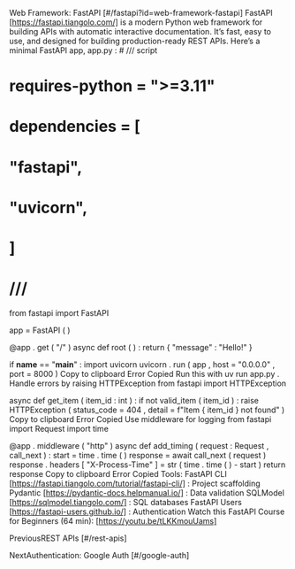 Web Framework: FastAPI [#/fastapi?id=web-framework-fastapi] FastAPI [https://fastapi.tiangolo.com/] is a modern Python web framework for building APIs with automatic interactive documentation. It’s fast, easy to use, and designed for building production-ready REST APIs. Here’s a minimal FastAPI app, app.py : # /// script
# requires-python = ">=3.11"
# dependencies = [
# "fastapi",
# "uvicorn",
# ]
# ///

from fastapi import FastAPI

app = FastAPI ( )

@app . get ( "/" )
async def root ( ) :
return { "message" : "Hello!" }

if __name__ == "__main__" :
import uvicorn
uvicorn . run ( app , host = "0.0.0.0" , port = 8000 ) Copy to clipboard Error Copied Run this with uv run app.py . Handle errors by raising HTTPException from fastapi import HTTPException

async def get_item ( item_id : int ) :
if not valid_item ( item_id ) :
raise HTTPException (
status_code = 404 ,
detail = f"Item { item_id } not found"
) Copy to clipboard Error Copied Use middleware for logging from fastapi import Request
import time

@app . middleware ( "http" )
async def add_timing ( request : Request , call_next ) :
start = time . time ( )
response = await call_next ( request )
response . headers [ "X-Process-Time" ] = str ( time . time ( ) - start )
return response Copy to clipboard Error Copied Tools: FastAPI CLI [https://fastapi.tiangolo.com/tutorial/fastapi-cli/] : Project scaffolding Pydantic [https://pydantic-docs.helpmanual.io/] : Data validation SQLModel [https://sqlmodel.tiangolo.com/] : SQL databases FastAPI Users [https://fastapi-users.github.io/] : Authentication Watch this FastAPI Course for Beginners (64 min): [https://youtu.be/tLKKmouUams]

PreviousREST APIs [#/rest-apis]

NextAuthentication: Google Auth [#/google-auth]